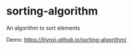# sorting-algorithm
An algorithm to sort elements

Demo: https://lilynxi.github.io/sorting-algorithm/
